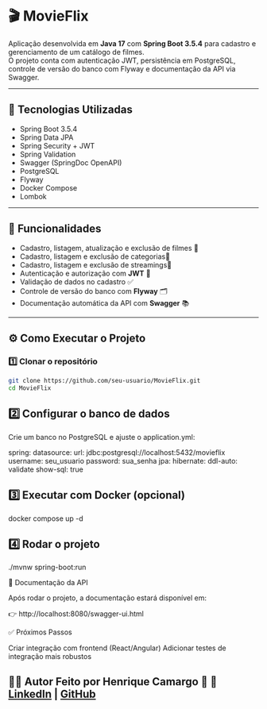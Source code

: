 # 🎬 MovieFlix

Aplicação desenvolvida em **Java 17** com **Spring Boot 3.5.4** para cadastro e gerenciamento de um catálogo de filmes.  
O projeto conta com autenticação JWT, persistência em PostgreSQL, controle de versão do banco com Flyway e documentação da API via Swagger.

---

## 🚀 Tecnologias Utilizadas

- Spring Boot 3.5.4  
- Spring Data JPA  
- Spring Security + JWT  
- Spring Validation  
- Swagger (SpringDoc OpenAPI)  
- PostgreSQL  
- Flyway  
- Docker Compose  
- Lombok  

---

## 📖 Funcionalidades

- Cadastro, listagem, atualização e exclusão de filmes 🎥
- Cadastro, listagem e exclusão de categorias📌
- Cadastro, listagem e exclusão de streamings🍿
- Autenticação e autorização com **JWT** 🔐  
- Validação de dados no cadastro ✅  
- Controle de versão do banco com **Flyway** 🗂️  
- Documentação automática da API com **Swagger** 📚  

---

## ⚙️ Como Executar o Projeto

### 1️⃣ Clonar o repositório
```bash
git clone https://github.com/seu-usuario/MovieFlix.git
cd MovieFlix
```
## 2️⃣ Configurar o banco de dados
Crie um banco no PostgreSQL e ajuste o application.yml:

spring:
  datasource:
    url: jdbc:postgresql://localhost:5432/movieflix
    username: seu_usuario
    password: sua_senha
  jpa:
    hibernate:
      ddl-auto: validate
    show-sql: true

## 3️⃣ Executar com Docker (opcional)
docker compose up -d

## 4️⃣ Rodar o projeto
./mvnw spring-boot:run

📖 Documentação da API

Após rodar o projeto, a documentação estará disponível em:

👉 http://localhost:8080/swagger-ui.html

✅ Próximos Passos

Criar integração com frontend (React/Angular)
Adicionar testes de integração mais robustos

🧑‍💻 Autor
Feito por Henrique Camargo 👋
🔗 [LinkedIn](https://www.linkedin.com/in/henriquecamargo-dev/) | [GitHub](https://github.com/Henrique-Camargo)
---
